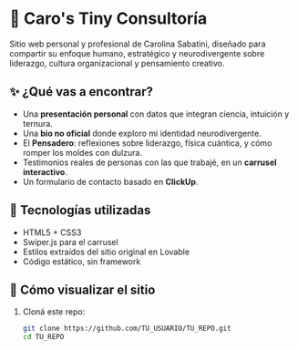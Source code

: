 # 🌸 Caro's Tiny Consultoría

Sitio web personal y profesional de Carolina Sabatini, diseñado para compartir su enfoque humano, estratégico y neurodivergente sobre liderazgo, cultura organizacional y pensamiento creativo.

## ✨ ¿Qué vas a encontrar?

- Una **presentación personal** con datos que integran ciencia, intuición y ternura.
- Una **bio no oficial** donde exploro mi identidad neurodivergente.
- El **Pensadero**: reflexiones sobre liderazgo, física cuántica, y cómo romper los moldes con dulzura.
- Testimonios reales de personas con las que trabajé, en un **carrusel interactivo**.
- Un formulario de contacto basado en **ClickUp**.

## 🧠 Tecnologías utilizadas

- HTML5 + CSS3
- Swiper.js para el carrusel
- Estilos extraídos del sitio original en Lovable
- Código estático, sin framework

## 🚀 Cómo visualizar el sitio

1. Cloná este repo:
   ```bash
   git clone https://github.com/TU_USUARIO/TU_REPO.git
   cd TU_REPO
